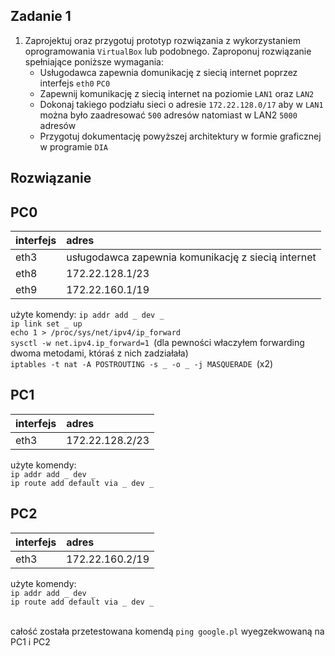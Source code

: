 Zadanie 1
---------

1. Zaprojektuj oraz przygotuj prototyp rozwiązania z wykorzystaniem oprogramowania ``VirtualBox`` lub podobnego. 
Zaproponuj rozwiązanie spełniające poniższe wymagania:
   * Usługodawca zapewnia domunikację z siecią internet poprzez interfejs ``eth0`` ``PC0``
   * Zapewnij komunikację z siecią internet na poziomie ``LAN1`` oraz ``LAN2``
   * Dokonaj takiego podziału sieci o adresie ``172.22.128.0/17`` aby w ``LAN1`` można było zaadresować ``500`` adresów natomiast w LAN2 ``5000`` adresów    
   * Przygotuj dokumentację powyższej architektury w formie graficznej w programie ``DIA``
 
Rozwiązanie
-----------

PC0  
-------------------
|  interfejs   | adres  |
|:-------------| :------| 
| eth3 | usługodawca zapewnia komunikację z siecią internet  |
| eth8 | 172.22.128.1/23  |
| eth9 | 172.22.160.1/19  |

użyte komendy:
``ip addr add _ dev _ ``</br>
``ip link set _ up`` </br>
``echo 1 > /proc/sys/net/ipv4/ip_forward ``</br>
``sysctl -w net.ipv4.ip_forward=1 ``(dla pewności właczyłem forwarding dwoma metodami, któraś z nich zadziałała) </br>
``iptables -t nat -A POSTROUTING -s _ -o _ -j MASQUERADE ``(x2) 

PC1  
----------------
|  interfejs   | adres  |
|:-------------| :------| 
|eth3|172.22.128.2/23|

użyte komendy: </br>
``ip addr add _ dev _ ``</br>
``ip route add default via _ dev _``

PC2  
------------------
|  interfejs   | adres  |
|:-------------| :------| 
| eth3 | 172.22.160.2/19 |

użyte komendy: </br>
``ip addr add _ dev _ ``</br>
``ip route add default via _ dev _ ``</br> </br>

całość została przetestowana komendą ``ping google.pl`` wyegzekwowaną na PC1 i PC2
